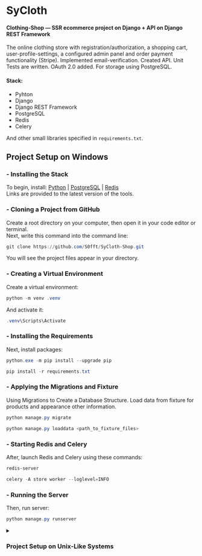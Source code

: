 # SyCloth
#### Clothing-Shop — SSR ecommerce project on Django + API on Django REST Framework

The online clothing store with registration/authorization, a
shopping cart, user-profile-settings, a configured admin
panel and order payment functionality (Stripe). Implemented
email-verification. Сreated API. Unit Tests are written. OAuth
2.0 added. For storage using PostgreSQL.

#### Stack:
 - Pyhton
 - Django
 - Django REST Framework
 - PostgreSQL
 - Redis
 - Celery

And other small libraries specified in `requirements.txt`.

## Project Setup on Windows

### - Installing the Stack
To begin, install: [Python](https://www.python.org/downloads/) | [PostgreSQL](https://www.postgresql.org/) | [Redis](https://redis.io/)
<br>
Links are provided to the latest version of the tools.

### - Cloning a Project from GitHub
Create a root directory on your computer, then open it in your code editor or terminal.
<br>
Next, write this command into the command line:
```powershell
git clone https://github.com/S0fft/SyCloth-Shop.git
```
You will see the project files appear in your directory.

### - Creating a Virtual Environment
Create a virtual environment:
```powershell
python -m venv .venv
```

And activate it:

```powershell
.venv\Scripts\Activate
``` 
### - Installing the Requirements
Next, install packages:

```powershell
python.exe -m pip install --upgrade pip
``` 
```powershell
pip install -r requirements.txt
```

 ### - Applying the Migrations and Fixture
Using Migrations to Create a Database Structure. Load data from fixture for products and appearance other information.

```powershell
python manage.py migrate
```

```powershell
python manage.py loaddata <path_to_fixture_files>
```

### - Starting Redis and Celery
After, launch Redis and Celery using these commands:

```powershell
redis-server
```

```powershell
celery -A store worker --loglevel=INFO
```
### - Running the Server
Then, run server:

```powershell
python manage.py runserver
```

<details>
<summary><h3> Project Setup on Unix-Like Systems </h3></summary>
These commands do the same thing as described above: 
<br>

### - Creating a Virtual Environment
```bash
python3.9 -m venv ../venv
```

```bash
source ../venv/bin/activate
```

### - Installing the Requirements
```bash
pip install --upgrade pip
```
```bash
pip install -r requirements.txt
```

### - Applying the Migrations and Fixture
```bash
./manage.py migrate
```

```bash
./manage.py loaddata <path_to_fixture_files>
```

### - Starting Redis and Celery
```bash
redis-server
```

```bash
celery -A store worker --loglevel=INFO
```

### - Running the Server
```bash
./manage.py runserver
```
</details>

